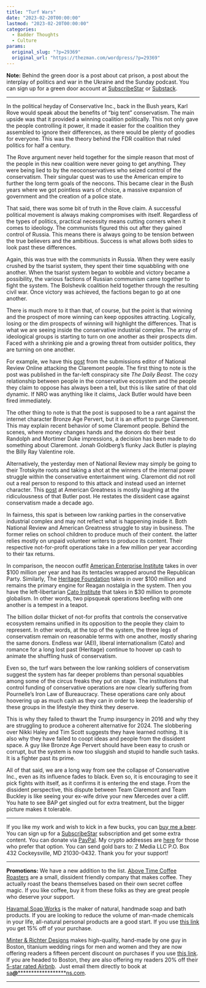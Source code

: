 ```yaml
---
title: "Turf Wars"
date: "2023-02-20T00:00:00"
lastmod: "2023-02-20T00:00:00"
categories:
  - Badder Thoughts
  - Culture
params:
  original_slug: "?p=29369"
  original_url: "https://thezman.com/wordpress/?p=29369"
---
```


**Note:** Behind the green door is a post about cat prison, a post about
the interplay of politics and war in the Ukraine and the Sunday podcast.
You can sign up for a green door account at
<a href="https://www.subscribestar.com/the-z-blog" rel="noopener"
target="_blank">SubscribeStar</a> or
<a href="https://thedissident.substack.com/" rel="noopener"
target="_blank">Substack</a>.

------------------------------------------------------------------------

In the political heyday of Conservative Inc., back in the Bush years,
Karl Rove would speak about the benefits of “big tent” conservatism. The
main upside was that it provided a winning coalition politically. This
not only gave the people controlling it power, it made it easier for the
coalition they assembled to ignore their differences, as there would be
plenty of goodies for everyone. This was the theory behind the FDR
coalition that ruled politics for half a century.

The Rove argument never held together for the simple reason that most of
the people in this new coalition were never going to get anything. They
were being lied to by the neoconservatives who seized control of the
conservatism. Their singular quest was to use the American empire to
further the long term goals of the neocons. This became clear in the
Bush years where we got pointless wars of choice, a massive expansion of
government and the creation of a police state.

That said, there was some bit of truth in the Rove claim. A successful
political movement is always making compromises with itself. Regardless
of the types of politics, practical necessity means cutting corners when
it comes to ideology. The communists figured this out after they gained
control of Russia. This means there is always going to be tension
between the true believers and the ambitious. Success is what allows
both sides to look past these differences.

Again, this was true with the communists in Russia. When they were
easily crushed by the tsarist system, they spent their time squabbling
with one another. When the tsarist system began to wobble and victory
became a possibility, the various factions of Russian communism came
together to fight the system. The Bolshevik coalition held together
through the resulting civil war. Once victory was achieved, the factions
began to go at one another.

There is much more to it than that, of course, but the point is that
winning and the prospect of more winning can keep opposites attracting.
Logically, losing or the dim prospects of winning will highlight the
differences. That is what we are seeing inside the conservative
industrial complex. The array of ideological groups is starting to turn
on one another as their prospects dim. Faced with a shrinking pie and a
growing threat from outsider politics, they are turning on one another.

For example, we have this <a
href="https://www.thedailybeast.com/how-bronze-age-pervert-seduced-right-wing-thought-leaders"
rel="noopener" target="_blank">post</a> from the submissions editor of
National Review Online attacking the Claremont people. The first thing
to note is the post was published in the far-left conspiracy site *The
Daily Beast*. The cozy relationship between people in the conservative
ecosystem and the people they claim to oppose has always been a tell,
but this is like satire of that old dynamic. If NRO was anything like it
claims, Jack Butler would have been fired immediately.

The other thing to note is that the post is supposed to be a rant
against the internet character Bronze Age Pervert, but it is an effort
to purge Claremont. This may explain recent behavior of some Claremont
people. Behind the scenes, where money changes hands and the donors do
their best Randolph and Mortimer Duke impressions, a decision has been
made to do something about Claremont. Jonah Goldberg’s flunky Jack
Butler is playing the Billy Ray Valentine role.

Alternatively, the yesterday men of National Review may simply be going
to their Trotskyite roots and taking a shot at the winners of the
internal power struggle within the conservative entertainment wing.
Claremont did not roll out a real person to respond to this attack and
instead used an internet character. This <a
href="https://amgreatness.com/2023/02/18/why-bap-not-national-review-appeals-to-the-young-right/"
rel="noopener" target="_blank">post</a> at American Greatness is mostly
laughing at the ridiculousness of that Butler post. He restates the
dissident case against conservatism made a decade ago.

In fairness, this spat is between low ranking parties in the
conservative industrial complex and may not reflect what is happening
inside it. Both National Review and American Greatness struggle to stay
in business. The former relies on school children to produce much of
their content. the latter relies mostly on unpaid volunteer writers to
produce its content. Their respective not-for-profit operations take in
a few million per year according to their tax returns.

In comparison, the neocon outfit <a
href="https://www.sourcewatch.org/index.php/American_Enterprise_Institute"
rel="noopener" target="_blank">American Enterprise Institute</a> takes
in over $100 million per year and has its tentacles wrapped around the
Republican Party. Similarly, The
<a href="https://www.sourcewatch.org/index.php/Heritage_Foundation"
rel="noopener" target="_blank">Heritage Foundation</a> takes in over
$100 million and remains the primary engine for Reagan nostalgia in the
system. Then you have the left-libertarian
<a href="https://www.sourcewatch.org/index.php/Cato_Institute"
rel="noopener" target="_blank">Cato Institute</a> that takes in $30
million to promote globalism. In other words, two pipsqueak operations
beefing with one another is a tempest in a teapot.

The billion dollar thicket of not-for profits that controls the
conservative ecosystem remains unified in its opposition to the people
they claim to represent. In other words, at the top of the system, the
three legs of conservatism remain on reasonable terms with one another,
mostly sharing the same donors. Endless war (AEI), liberal
internationalism (Cato) and romance for a long lost past (Heritage)
continue to hoover up cash to animate the shuffling husk of
conservatism.

Even so, the turf wars between the low ranking soldiers of conservatism
suggest the system has far deeper problems than personal squabbles among
some of the circus freaks they put on stage. The institutions that
control funding of conservative operations are now clearly suffering
from Pournelle’s Iron Law of Bureaucracy. These operations care only
about hoovering up as much cash as they can in order to keep the
leadership of these groups in the lifestyle they think they deserve.

This is why they failed to thwart the Trump insurgency in 2016 and why
they are struggling to produce a coherent alternative for 2024. The
slobbering over Nikki Haley and Tim Scott suggests they have learned
nothing. It is also why they have failed to coopt ideas and people from
the dissident space. A guy like Bronze Age Pervert should have been easy
to crush or corrupt, but the system is now too sluggish and stupid to
handle such tasks. It is a fighter past its prime.

All of that said, we are a long way from see the collapse of
Conservative Inc., even as its influence fades to black. Even so, it is
encouraging to see it pick fights with itself, as it confirms it is
entering the end stage. From the dissident perspective, this dispute
between Team Claremont and Team Buckley is like seeing your ex-wife
drive your new Mercedes over a cliff. You hate to see BAP get singled
out for extra treatment, but the bigger picture makes it tolerable.

------------------------------------------------------------------------

If you like my work and wish to kick in a few bucks, you can
<a href="https://www.buymeacoffee.com/mujolulu" rel="noopener"
target="_blank">buy me a beer</a>. You can sign up for a
<a href="https://www.subscribestar.com/the-z-blog" rel="noopener"
target="_blank">SubscribeStar</a> subscription and get some extra
content. You can donate via <a
href="https://www.paypal.com/donate/?cmd=_s-xclick&amp;hosted_button_id=UDAS2Q8JYA6CN&amp;source=url"
rel="noopener" target="_blank">PayPal</a>. My crypto addresses are
<a href="https://thezman.com/wordpress/?page_id=22713" rel="noopener"
target="_blank">here</a> for those who prefer that option. You can send
gold bars to: Z Media LLC P.O. Box 432 Cockeysville, MD 21030-0432.
Thank you for your support!

------------------------------------------------------------------------

**Promotions:** We have a new addition to the list.
<a href="https://abovetimecoffee.com/" rel="noopener"
target="_blank">Above Time Coffee Roasters</a> are a small, dissident
friendly company that makes coffee. They actually roast the beans
themselves based on their own secret coffee magic. If you like coffee,
buy it from these folks as they are great people who deserve your
support.

<a href="https://havamalsoapworks.com/" rel="noopener"
target="_blank">Havamal Soap Works</a> is the maker of natural, handmade
soap and bath products. If you are looking to reduce the volume of
man-made chemicals in your life, all-natural personal products are a
good start. If you use
<a href="https://havamalsoapworks.com/discount/ZMAN" rel="noopener"
target="_blank">this link</a> you get 15% off of your purchase.

<a href="https://www.minterandrichterdesigns.com/"
rel="noreferrer nofollow noopener" target="_blank">Minter &amp; Richter
Designs</a> makes high-quality, hand-made by one guy in Boston, titanium
wedding rings for men and women and they are now offering readers a
fifteen percent discount on purchases if you use
<a href="https://www.minterandrichterdesigns.com/discount/ZMAN"
rel="noreferrer nofollow noopener" target="_blank">this link</a>.
<span class="highlight"><span class="colour"><span class="font"><span class="size">If
you are headed to Boston, they are also offering my readers 20% off
their <a
href="https://www.airbnb.com/users/7988017/listings?user_id=7988017&amp;s=3"
rel="noopener noreferrer" target="_blank">5-star rated Airbnb</a>.  Just
email them directly to book at
<a href="mailto:sa***@*********************ns.com"
data-original-string="kNFKUqKYsjnM5UgqTbMTbQ==cb79j6KgVMufUfc9Ao1Qx15dTXD34ny+D6SEDk4WZDefD1h9Yct+ha0mOhIz+bWA5Su"><span
class="apbct-email-encoder"
data-original-string="hhpRVryQP5XsDZ0VSdGUBA==cb7t3ccB1eVakAuJ2FSSotgIV4BhxbwsbyJgpdzXuePai14hVIeGLV0APgLa0vuUAs8"
title="This contact has been encoded by Anti-Spam by CleanTalk. Click to decode. To finish the decoding make sure that JavaScript is enabled in your browser.">sa<span
class="apbct-blur">***</span>@<span
class="apbct-blur">*********************</span>ns.com</span></a>.</span></span></span></span>

------------------------------------------------------------------------
